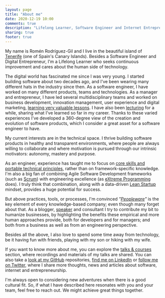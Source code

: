 ```yaml
---
layout: page
title: "About me"
date: 2020-12-19 10:00
comments: true
description: "Lifelong Learner, Software Engineer and Internet Entrepreneur. In this blog I publish my thoughts, experiments and ideas about software, internet and entrepreneurship. Looking at peopleware, the human side of technology."
sharing: true
footer: true
---
```


  <p>My name is Romén Rodríguez-Gil and I live in the beautiful island of <a href="http://en.wikipedia.org/wiki/Tenerife">Tenerife</a> (one of Spain's Canary Islands). Besides a Software Engineer and Digital Entrepreneur, I'm a Lifelong Learner who seeks continuous improvement and cares about the human side of technology.</p>

  <p>The digital world has fascinated me since I was very young. I started building software about two decades ago, and I've been wearing many different hats in the industry since then. As a software engineer, I have worked on many different products, teams and technologies. As a manager and entrepreneur, I have led several multidisciplinary teams and worked on business development, innovation management, user experience and digital marketing, <a href="https://www.romenrg.com/blog/2015/03/17/10-plus-1-valuable-lessons-i-learned-from-my-failed-startup/">learning very valuable lessons</a>. I have also been <a href="https://www.romenrg.com/talks/">lecturing</a> for a while, sharing what I've learned so far in my career. Thanks to these varied experiences I've developed a 360-degree view of the creation and evolution of software products, which I consider a great asset for a software engineer to have.</p>

  <p>My current interests are in the technical space. I thrive building software products in healthy and transparent environments, where people are always willing to collaborate and where motivation is pursued through our intrinsic motivators: autonomy, mastery and purpose.</p>

  <p>As an engineer, experience has taught me to focus on <a href="https://www.romenrg.com/blog/2018/12/29/what-makes-a-great-software-engineer/">core skills and portable technical principles</a>, rather than on framework-specific knowledge. I'm also a big fan of combining Agile Software Development frameworks (such as <a href="https://www.romenrg.com/blog/2015/09/28/why-asking-developers-for-time-estimates-in-software-projects-is-a-terrible-idea-and-how-to-bypass-it-with-scrum/">Scrum</a>) with engineering excellence (as <a href="http://www.extremeprogramming.org/rules.html">eXtreme Programming</a> does). I truly think that combination, along with a data-driven <a href="http://theleanstartup.com/">Lean Startup</a> mindset, provides a huge potential for success.</p>

  <p> But above practices, tools, or processes, I'm convinced <em>"<a href="https://www.amazon.com/Peopleware-Productive-Projects-Teams-3rd/dp/0321934113/ref=pd_lpo_sbs_14_t_0?_encoding=UTF8&psc=1&refRID=F07A2E2YJ4AQ5JZQRK5B">Peopleware</a>"</em> is the key element of every knowledge-based company; even though many forget about that. As a blogger, <a href="https://www.romenrg.com/talks/">speaker</a> and consultant I try to contribute my bit to humanize businesses, by highlighting the benefits these empirical and more human approaches provide, both for developers and for managers; and both from a business as well as from an engineering perspective.</p>

  <p>Besides all the above, I also love to spend some time away from technology, be it having fun with friends, playing with my son or hiking with my wife.</p>

  <p>If you want to know more about me, you can explore the <a href="https://www.romenrg.com/talks/">talks & courses</a> section, where recordings and materials of my talks are shared. You can also take a <a href="https://github.com/romenrg">look at my GitHub</a> repositories, <a href="http://www.linkedin.com/in/romenrg/en"LinkedIn>find me on LinkedIn</a> or <a href="http://www.twitter.com/romenrg">follow me on Twitter</a>, where I share more thoughts, news and articles about software, internet and entrepreneurship.</p>

  <p> I'm always open to considering new adventures when there is a good cultural fit. So, if what I have described here resonates with you and your team, feel free to reach out. We might achieve great things together.</p>
